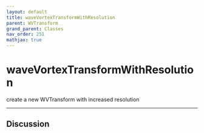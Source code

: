 ```yaml
---
layout: default
title: waveVortexTransformWithResolution
parent: WVTransform
grand_parent: Classes
nav_order: 251
mathjax: true
---
```


#  waveVortexTransformWithResolution

create a new WVTransform with increased resolution


---

## Discussion

  
